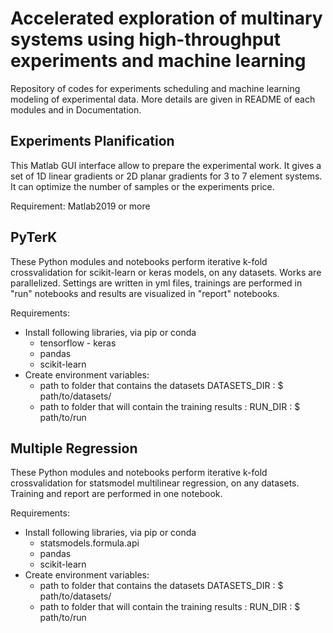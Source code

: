 # Accelerated exploration of multinary systems using high-throughput experiments and machine learning

Repository of codes for experiments scheduling and machine learning modeling of experimental data. 
More details are given in README of each modules and in Documentation. 

## Experiments Planification

This Matlab GUI interface allow to prepare the experimental work. It gives a set of 1D linear gradients or 2D planar gradients for 3 to 7 element systems. It can optimize the number of samples or the experiments price.  

Requirement: Matlab2019 or more 


## PyTerK 

These Python modules and notebooks perform iterative k-fold crossvalidation for scikit-learn or keras models, on any datasets. Works are parallelized. Settings are written in yml files, trainings are performed in "run" notebooks and results are visualized in "report" notebooks.  

Requirements:
* Install following libraries, via pip or conda
	* tensorflow - keras
	* pandas 
	* scikit-learn
* Create environment variables:
	* path to folder that contains the datasets DATASETS_DIR : $ path/to/datasets/
	* path to folder that will contain the training results : RUN_DIR : $ path/to/run


## Multiple Regression

These Python modules and notebooks perform iterative k-fold crossvalidation for statsmodel multilinear regression, on any datasets. Training and report are performed in one notebook. 

Requirements: 
* Install following libraries, via pip or conda
	* statsmodels.formula.api
	* pandas
	* scikit-learn
* Create environment variables:
	* path to folder that contains the datasets DATASETS_DIR : $ path/to/datasets/
	* path to folder that will contain the training results : RUN_DIR : $ path/to/run







